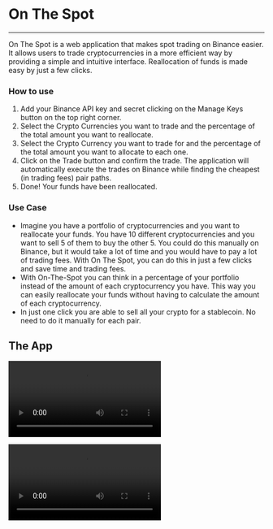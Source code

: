 # On The Spot
---

On The Spot is a web application that makes spot trading on Binance easier. It allows users to trade cryptocurrencies in a more efficient way by providing a simple and intuitive interface. Reallocation of funds is made easy by just a few clicks. 

### How to use

1. Add your Binance API key and secret clicking on the Manage Keys button on the top right corner.
2. Select the Crypto Currencies you want to trade and the percentage of the total amount you want to reallocate.
3. Select the Crypto Currency you want to trade for and the percentage of the total amount you want to allocate to each one.
4. Click on the Trade button and confirm the trade. The application will automatically execute the trades on Binance while finding the cheapest (in trading fees) pair paths.
5. Done! Your funds have been reallocated.

### Use Case

* Imagine you have a portfolio of cryptocurrencies and you want to reallocate your funds. You have 10 different cryptocurrencies and you want to sell 5 of them to buy the other 5. You could do this manually on Binance, but it would take a lot of time and you would have to pay a lot of trading fees. With On The Spot, you can do this in just a few clicks and save time and trading fees.
* With On-The-Spot you can think in a percentage of your portfolio instead of the amount of each cryptocurrency you have. This way you can easily reallocate your funds without having to calculate the amount of each cryptocurrency.
* In just one click you are able to sell all your crypto for a stablecoin. No need to do it manually for each pair.

## The App

![screerecording](./screenshots/video-1643918912.mp4)

![screen recording](./screenshots/video-1644438452.mp4)



